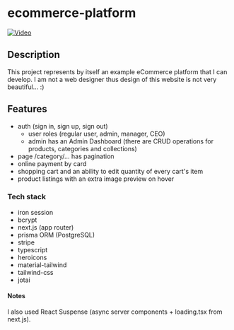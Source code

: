 # ecommerce-platform

[![Video](https://img.youtube.com/vi/5PtVlJK-Azg/0.jpg)](https://www.youtube.com/watch?v=5PtVlJK-Azg)

## Description
This project represents by itself an example eCommerce platform that I can develop. I am not a web designer thus design of this website is not very beautiful... :)

## Features
* auth (sign in, sign up, sign out)
    * user roles (regular user, admin, manager, CEO)
    * admin has an Admin Dashboard (there are CRUD operations for products, categories and collections)
* page /category/... has pagination
* online payment by card
* shopping cart and an ability to edit quantity of every cart's item
* product listings with an extra image preview on hover

### Tech stack
* iron session
* bcrypt
* next.js (app router)
* prisma ORM (PostgreSQL)
* stripe
* typescript
* heroicons
* material-tailwind
* tailwind-css
* jotai

#### Notes
I also used React Suspense (async server components + loading.tsx from next.js).

